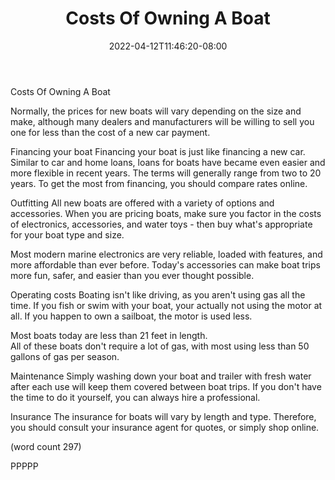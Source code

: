 ﻿---
title: "Costs Of Owning A Boat"
date: 2022-04-12T11:46:20-08:00
description: "Buying A Boat Tips for Web Success"
featured_image: "/images/Buying A Boat.jpg"
tags: ["Buying A Boat"]
---

Costs Of Owning A Boat

Normally, the prices for new boats will vary 
depending on the size and make, although many dealers
and manufacturers will be willing to sell you 
one for less than the cost of a new car payment.

Financing your boat
Financing your boat is just like financing a new
car.  Similar to car and home loans, loans for 
boats have became even easier and more flexible in
recent years.  The terms will generally range from 
two to 20 years.  To get the most from financing,
you should compare rates online.

Outfitting
All new boats are offered with a variety of options
and accessories.  When you are pricing boats, make 
sure you factor in the costs of electronics, 
accessories, and water toys - then buy what's 
appropriate for your boat type and size.

Most modern marine electronics are very reliable, 
loaded with features, and more affordable than ever
before.  Today's accessories can make boat trips
more fun, safer, and easier than you ever thought
possible.

Operating costs
Boating isn't like driving, as you aren't using 
gas all the time.  If you fish or swim with your 
boat, your actually not using the motor at all.  If
you happen to own a sailboat, the motor is used
less.

Most boats today are less than 21 feet in length.  
All of these boats don't require a lot of gas, with
most using less than 50 gallons of gas per season.

Maintenance
Simply washing down your boat and trailer with
fresh water after each use will keep them covered
between boat trips.  If you don't have the time
to do it yourself, you can always hire a professional.

Insurance
The insurance for boats will vary by length and type.
Therefore, you should consult your insurance agent for
quotes, or simply shop online.

(word count 297)

PPPPP
